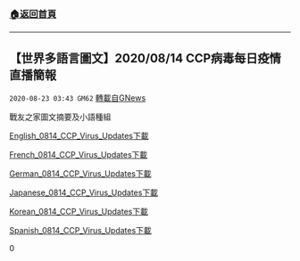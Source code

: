 ###  [:house:返回首頁](https://github.com/ourhimalayas/txt)
---

## 【世界多語言圖文】2020/08/14 CCP病毒每日疫情直播簡報
`2020-08-23 03:43 GM62` [轉載自GNews](https://gnews.org/zh-hant/311997/)

戰友之家圖文摘要及小語種組

[English\_0814\_CCP\_Virus\_Updates](https://s3.amazonaws.com/gnews-media-offload/wp-content/uploads/2020/08/22110739/English_0814_CCP_Virus_Updates.pdf)[下載](https://s3.amazonaws.com/gnews-media-offload/wp-content/uploads/2020/08/22110739/English_0814_CCP_Virus_Updates.pdf)

[French\_0814\_CCP\_Virus\_Updates](https://s3.amazonaws.com/gnews-media-offload/wp-content/uploads/2020/08/22110751/French_0814_CCP_Virus_Updates.pdf)[下載](https://s3.amazonaws.com/gnews-media-offload/wp-content/uploads/2020/08/22110751/French_0814_CCP_Virus_Updates.pdf)

[German\_0814\_CCP\_Virus\_Updates](https://s3.amazonaws.com/gnews-media-offload/wp-content/uploads/2020/08/22110747/German_0814_CCP_Virus_Updates.pdf)[下載](https://s3.amazonaws.com/gnews-media-offload/wp-content/uploads/2020/08/22110747/German_0814_CCP_Virus_Updates.pdf)

[Japanese\_0814\_CCP\_Virus\_Updates](https://s3.amazonaws.com/gnews-media-offload/wp-content/uploads/2020/08/23034241/Japanese_0814_CCP_Virus_Updates.pdf)[下載](https://s3.amazonaws.com/gnews-media-offload/wp-content/uploads/2020/08/23034241/Japanese_0814_CCP_Virus_Updates.pdf)

[Korean\_0814\_CCP\_Virus\_Updates](https://s3.amazonaws.com/gnews-media-offload/wp-content/uploads/2020/08/23034236/Korean_0814_CCP_Virus_Updates-%E6%96%87%E8%B5%AB%E8%AF%91-%E9%A3%9E%E8%94%A6%E5%90%9B%E6%A0%A1.pdf)[下載](https://s3.amazonaws.com/gnews-media-offload/wp-content/uploads/2020/08/23034236/Korean_0814_CCP_Virus_Updates-%E6%96%87%E8%B5%AB%E8%AF%91-%E9%A3%9E%E8%94%A6%E5%90%9B%E6%A0%A1.pdf)

[Spanish\_0814\_CCP\_Virus\_Updates](https://s3.amazonaws.com/gnews-media-offload/wp-content/uploads/2020/08/22110743/Spanish_0814_CCP_Virus_Updates.pdf)[下載](https://s3.amazonaws.com/gnews-media-offload/wp-content/uploads/2020/08/22110743/Spanish_0814_CCP_Virus_Updates.pdf)



0

